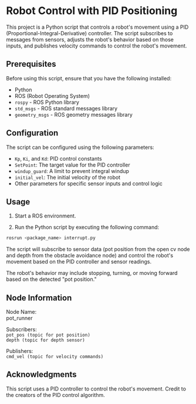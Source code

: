 # Robot Control with PID Positioning

This project is a Python script that controls a robot's movement using a PID (Proportional-Integral-Derivative) controller. The script subscribes to messages from sensors, adjusts the robot's behavior based on those inputs, and publishes velocity commands to control the robot's movement.

## Prerequisites

Before using this script, ensure that you have the following installed:

- Python
- ROS (Robot Operating System)
- `rospy` - ROS Python library
- `std_msgs` - ROS standard messages library
- `geometry_msgs` - ROS geometry messages library

## Configuration

The script can be configured using the following parameters:

- `Kp`, `Ki`, and `Kd`: PID control constants
- `SetPoint`: The target value for the PID controller
- `windup_guard`: A limit to prevent integral windup
- `initial_vel`: The initial velocity of the robot
- Other parameters for specific sensor inputs and control logic

## Usage

1. Start a ROS environment.

2. Run the Python script by executing the following command:

```bash
rosrun <package_name> interrupt.py
```
The script will subscribe to sensor data (pot position from the open cv node and depth from the obstacle avoidance node) and control the robot's movement based on the PID controller and sensor readings.

The robot's behavior may include stopping, turning, or moving forward based on the detected "pot position."

## Node Information
Node Name:  
pot_runner  

Subscribers:  
`pot_pos (topic for pot position)`  
`depth (topic for depth sensor)`  

Publishers:  
`cmd_vel (topic for velocity commands)`

## Acknowledgments
This script uses a PID controller to control the robot's movement. Credit to the creators of the PID control algorithm.
